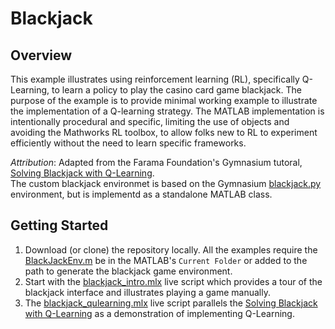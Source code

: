 # Blackjack

## Overview

This example illustrates using reinforcement learning (RL), specifically Q-Learning, to learn a policy to play the casino card game blackjack.  The purpose of the example is to provide minimal working example to illustrate the implementation of a Q-learning strategy.
The MATLAB implementation is intentionally procedural and specific, limiting the use of objects and avoiding the Mathworks RL toolbox, to allow folks new to RL to experiment efficiently without the need to learn specific frameworks.

*Attribution*: Adapted from the Farama Foundation's Gymnasium tutoral, [Solving Blackjack with Q-Learning](https://gymnasium.farama.org/tutorials/training_agents/blackjack_tutorial/).  
The custom blackjack environmet is based on the Gymnasium [blackjack.py](https://github.com/Farama-Foundation/Gymnasium/blob/main/gymnasium/envs/toy_text/blackjack.py) environment, but is implementd as a standalone MATLAB class.

## Getting Started

1. Download (or clone) the repository locally.  All the examples require the [BlackJackEnv.m](BlackJackEnv.m) be in the MATLAB's `Current Folder` or added to the path to generate the blackjack game environment.
2. Start with the [blackjack_intro.mlx](blackjack_intro.mlx) live script which provides a tour of the blackjack interface and illustrates playing a game manually.
3. The [blackjack_qulearning.mlx](blackjack_qulearning.mlx) live script parallels the  [Solving Blackjack with Q-Learning](https://gymnasium.farama.org/tutorials/training_agents/blackjack_tutorial/) as a demonstration of implementing Q-Learning.
